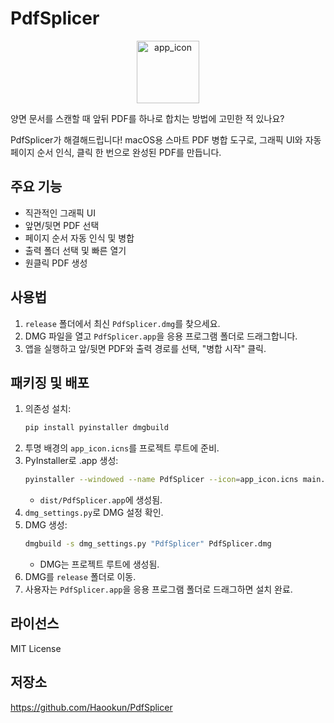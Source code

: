 # PdfSplicer

<div align="center">
  <img width="100" height="100" alt="app_icon" src="https://github.com/user-attachments/assets/a3f9089a-cf94-43be-b485-f682a43492c6" />
</div>

양면 문서를 스캔할 때 앞뒤 PDF를 하나로 합치는 방법에 고민한 적 있나요?

PdfSplicer가 해결해드립니다! macOS용 스마트 PDF 병합 도구로, 그래픽 UI와 자동 페이지 순서 인식, 클릭 한 번으로 완성된 PDF를 만듭니다.

## 주요 기능
- 직관적인 그래픽 UI
- 앞면/뒷면 PDF 선택
- 페이지 순서 자동 인식 및 병합
- 출력 폴더 선택 및 빠른 열기
- 원클릭 PDF 생성

## 사용법
1. `release` 폴더에서 최신 `PdfSplicer.dmg`를 찾으세요.
2. DMG 파일을 열고 `PdfSplicer.app`을 응용 프로그램 폴더로 드래그합니다.
3. 앱을 실행하고 앞/뒷면 PDF와 출력 경로를 선택, "병합 시작" 클릭.

## 패키징 및 배포
1. 의존성 설치:
   ```bash
   pip install pyinstaller dmgbuild
   ```
2. 투명 배경의 `app_icon.icns`를 프로젝트 루트에 준비.
3. PyInstaller로 .app 생성:
   ```bash
   pyinstaller --windowed --name PdfSplicer --icon=app_icon.icns main.py
   ```
   - `dist/PdfSplicer.app`에 생성됨.
4. `dmg_settings.py`로 DMG 설정 확인.
5. DMG 생성:
   ```bash
   dmgbuild -s dmg_settings.py "PdfSplicer" PdfSplicer.dmg
   ```
   - DMG는 프로젝트 루트에 생성됨.
6. DMG를 `release` 폴더로 이동.
7. 사용자는 `PdfSplicer.app`을 응용 프로그램 폴더로 드래그하면 설치 완료.

## 라이선스
MIT License

## 저장소
https://github.com/Haookun/PdfSplicer
